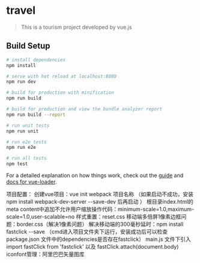 # travel

> This is a tourism project developed by vue.js

## Build Setup

``` bash
# install dependencies
npm install

# serve with hot reload at localhost:8080
npm run dev

# build for production with minification
npm run build

# build for production and view the bundle analyzer report
npm run build --report

# run unit tests
npm run unit

# run e2e tests
npm run e2e

# run all tests
npm test
```

For a detailed explanation on how things work, check out the [guide](http://vuejs-templates.github.io/webpack/) and [docs for vue-loader](http://vuejs.github.io/vue-loader).


项目配置：
创建vue项目：vue init webpack 项目名称 （如果启动不成功，安装 npm install webpack-dev-server --save-dev 后再启动 ）
根目录index.html的meta content中追加不允许用户缩放操作代码：minimum-scale=1.0,maximum-scale=1.0,user-scalable=no 
样式重置：reset.css
移动端多倍屏1像素边框问题：border.css（解决1像素问题）
解决移动端的300毫秒延时：npm install fastclick --save （cmd进入项目文件夹下运行，安装成功后可以检查package.json 文件中的dependencies是否存在fastclick）
main.js 文件下引入import fastClick from 'fastclick'   以及  fastClick.attach(document.body)
iconfont管理：阿里巴巴矢量图库